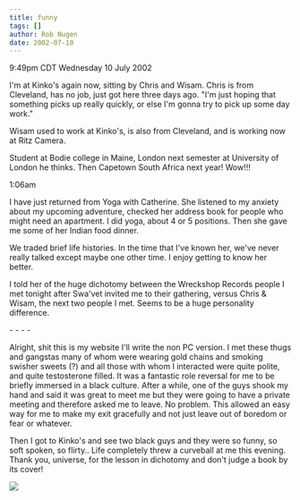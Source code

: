 ```yaml
---
title: funny
tags: []
author: Rob Nugen
date: 2002-07-10
---
```


<p class=date>9:49pm CDT Wednesday 10 July 2002</p>

<p>I'm at Kinko's again now, sitting by Chris and Wisam.  Chris is
from Cleveland, has no job, just got here three days ago.  "I'm just
hoping that something picks up really quickly, or else I'm gonna try
to pick up some day work."</p>

<p>Wisam used to work at Kinko's, is also from Cleveland, and is
working now at Ritz Camera.</p>

<p>Student at Bodie college in Maine, London next semester at
University of London he thinks.  Then Capetown South Africa next
year!  Wow!!!</p>

<p class=date>1:06am</p>

<p>I have just returned from Yoga with Catherine.  She listened to my
anxiety about my upcoming adventure, checked her address book for
people who might need an apartment.  I did yoga, about 4 or 5
positions.  Then she gave me some of her Indian food dinner.</p>

<p>We traded brief life histories.  In the time that I've known her,
we've never really talked except maybe one other time.  I enjoy
getting to know her better.</p>

<p>I told her of the huge dichotomy between the Wreckshop Records
people I met tonight after Swa'vet invited me to their gathering,
versus Chris & Wisam, the next two people I met.  Seems to be a huge
personality difference.</p>

<p>- - - -</p>

<p>Alright, shit this is my website I'll write the non PC version.  I
met these thugs and gangstas many of whom were wearing gold chains and
smoking swisher sweets (?) and all those with whom I interacted were
quite polite, and quite testosterone filled.  It was a fantastic role
reversal for me to be briefly immersed in a black culture.  After a
while, one of the guys shook my hand and said it was great to meet me
but they were going to have a private meeting and therefore asked me
to leave.  No problem.  This allowed an easy way for me to make my
exit gracefully and not just leave out of boredom or fear or
whatever.</p>

<p>Then I got to Kinko's and see two black guys and they were so
funny, so soft spoken, so flirty..  Life completely threw a curveball
at me this evening.  Thank you, universe, for the lesson in dichotomy
and don't judge a book by its cover!</p>

<p><img src="/images/rob/wL-ROB.gif"/></p>
